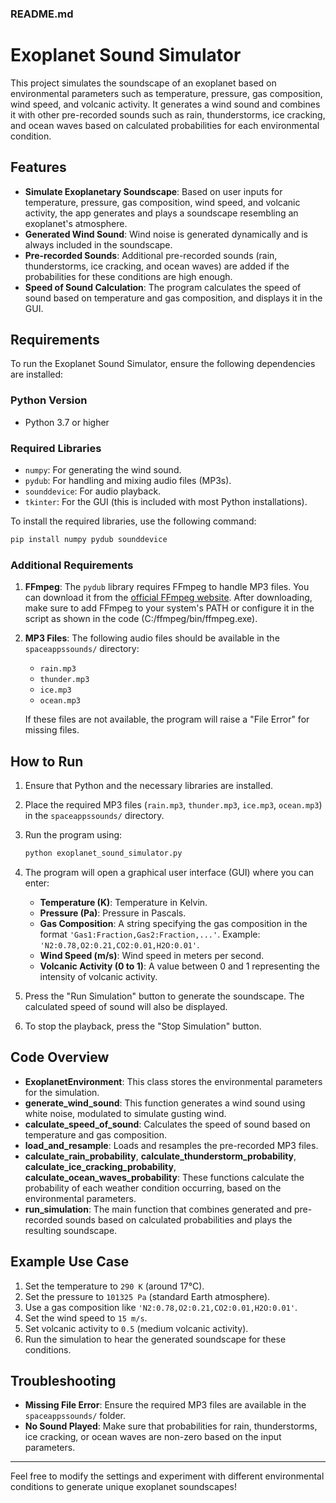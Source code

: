 ### README.md

# Exoplanet Sound Simulator

This project simulates the soundscape of an exoplanet based on environmental parameters such as temperature, pressure, gas composition, wind speed, and volcanic activity. It generates a wind sound and combines it with other pre-recorded sounds such as rain, thunderstorms, ice cracking, and ocean waves based on calculated probabilities for each environmental condition.

## Features

- **Simulate Exoplanetary Soundscape**: Based on user inputs for temperature, pressure, gas composition, wind speed, and volcanic activity, the app generates and plays a soundscape resembling an exoplanet's atmosphere.
- **Generated Wind Sound**: Wind noise is generated dynamically and is always included in the soundscape.
- **Pre-recorded Sounds**: Additional pre-recorded sounds (rain, thunderstorms, ice cracking, and ocean waves) are added if the probabilities for these conditions are high enough.
- **Speed of Sound Calculation**: The program calculates the speed of sound based on temperature and gas composition, and displays it in the GUI.

## Requirements

To run the Exoplanet Sound Simulator, ensure the following dependencies are installed:

### Python Version
- Python 3.7 or higher

### Required Libraries

- `numpy`: For generating the wind sound.
- `pydub`: For handling and mixing audio files (MP3s).
- `sounddevice`: For audio playback.
- `tkinter`: For the GUI (this is included with most Python installations).

To install the required libraries, use the following command:

```bash
pip install numpy pydub sounddevice
```

### Additional Requirements

1. **FFmpeg**: The `pydub` library requires FFmpeg to handle MP3 files. You can download it from the [official FFmpeg website](https://ffmpeg.org/download.html). After downloading, make sure to add FFmpeg to your system's PATH or configure it in the script as shown in the code (C:/ffmpeg/bin/ffmpeg.exe).

2. **MP3 Files**: The following audio files should be available in the `spaceappssounds/` directory:
    - `rain.mp3`
    - `thunder.mp3`
    - `ice.mp3`
    - `ocean.mp3`

   If these files are not available, the program will raise a "File Error" for missing files.

## How to Run

1. Ensure that Python and the necessary libraries are installed.
2. Place the required MP3 files (`rain.mp3`, `thunder.mp3`, `ice.mp3`, `ocean.mp3`) in the `spaceappssounds/` directory.
3. Run the program using:

   ```bash
   python exoplanet_sound_simulator.py
   ```

4. The program will open a graphical user interface (GUI) where you can enter:
   - **Temperature (K)**: Temperature in Kelvin.
   - **Pressure (Pa)**: Pressure in Pascals.
   - **Gas Composition**: A string specifying the gas composition in the format `'Gas1:Fraction,Gas2:Fraction,...'`. Example: `'N2:0.78,O2:0.21,CO2:0.01,H2O:0.01'`.
   - **Wind Speed (m/s)**: Wind speed in meters per second.
   - **Volcanic Activity (0 to 1)**: A value between 0 and 1 representing the intensity of volcanic activity.
   
5. Press the "Run Simulation" button to generate the soundscape. The calculated speed of sound will also be displayed.
6. To stop the playback, press the "Stop Simulation" button.

## Code Overview

- **ExoplanetEnvironment**: This class stores the environmental parameters for the simulation.
- **generate_wind_sound**: This function generates a wind sound using white noise, modulated to simulate gusting wind.
- **calculate_speed_of_sound**: Calculates the speed of sound based on temperature and gas composition.
- **load_and_resample**: Loads and resamples the pre-recorded MP3 files.
- **calculate_rain_probability**, **calculate_thunderstorm_probability**, **calculate_ice_cracking_probability**, **calculate_ocean_waves_probability**: These functions calculate the probability of each weather condition occurring, based on the environmental parameters.
- **run_simulation**: The main function that combines generated and pre-recorded sounds based on calculated probabilities and plays the resulting soundscape.

## Example Use Case

1. Set the temperature to `290 K` (around 17°C).
2. Set the pressure to `101325 Pa` (standard Earth atmosphere).
3. Use a gas composition like `'N2:0.78,O2:0.21,CO2:0.01,H2O:0.01'`.
4. Set the wind speed to `15 m/s`.
5. Set volcanic activity to `0.5` (medium volcanic activity).
6. Run the simulation to hear the generated soundscape for these conditions.

## Troubleshooting

- **Missing File Error**: Ensure the required MP3 files are available in the `spaceappssounds/` folder.
- **No Sound Played**: Make sure that probabilities for rain, thunderstorms, ice cracking, or ocean waves are non-zero based on the input parameters.

---

Feel free to modify the settings and experiment with different environmental conditions to generate unique exoplanet soundscapes!
